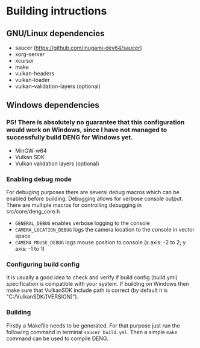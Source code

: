# Building intructions

## GNU/Linux dependencies
* saucer (https://github.com/inugami-dev64/saucer)  
* xorg-server  
* xcursor  
* make  
* vulkan-headers  
* vulkan-loader  
* vulkan-validation-layers (optional)  

## Windows dependencies
### PS! There is absolutely no guarantee that this configuration would work on Windows, since I have not managed to successfully build DENG for Windows yet.
* MinGW-w64  
* Vulkan SDK  
* Vulkan validation layers (optional)  

### Enabling debug mode
For debuging purposes there are several debug macros which can be enabled before building.  Debugging allows for verbose console output. <br>
There are multiple macros for controlling debugging in src/core/deng_core.h 
*    `GENERAL_DEBUG` enables verbose logging to the console <br>
*    `CAMERA_LOCATION_DEBUG` logs the camera location to the console in vector space <br>
*    `CAMERA_MOUSE_DEBUG` logs mouse position to console (x axis: -2 to 2; y axis: -1 to 1) <br>

### Configuring build config
It is usually a good idea to check and verify if build config (build.yml) specification is compatible with your system. If building on Windows then make sure that VulkanSDK include path is correct (by default it is "C:/VulkanSDK/[VERSION]").  

### Building
Firstly a Makefile needs to be generated. For that purpose just run the following command in terminal `saucer build.yml`.
Then a simple `make` command can be used to compile DENG. 
